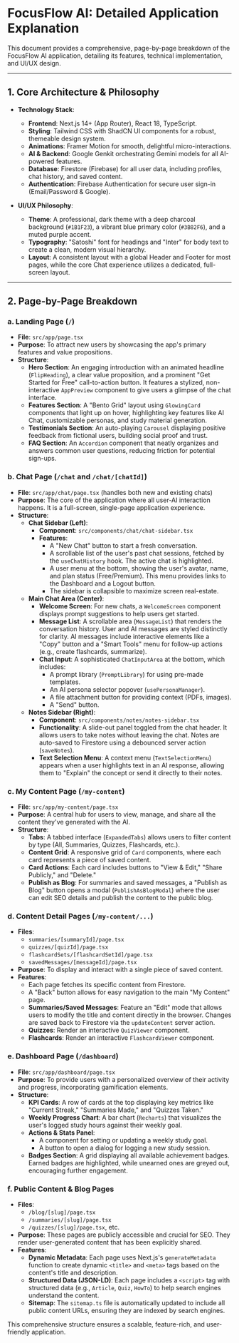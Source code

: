 
# FocusFlow AI: Detailed Application Explanation

This document provides a comprehensive, page-by-page breakdown of the FocusFlow AI application, detailing its features, technical implementation, and UI/UX design.

---

## 1. Core Architecture & Philosophy

- **Technology Stack**:
  - **Frontend**: Next.js 14+ (App Router), React 18, TypeScript.
  - **Styling**: Tailwind CSS with ShadCN UI components for a robust, themeable design system.
  - **Animations**: Framer Motion for smooth, delightful micro-interactions.
  - **AI & Backend**: Google Genkit orchestrating Gemini models for all AI-powered features.
  - **Database**: Firestore (Firebase) for all user data, including profiles, chat history, and saved content.
  - **Authentication**: Firebase Authentication for secure user sign-in (Email/Password & Google).

- **UI/UX Philosophy**:
  - **Theme**: A professional, dark theme with a deep charcoal background (`#1B1F23`), a vibrant blue primary color (`#3B82F6`), and a muted purple accent.
  - **Typography**: "Satoshi" font for headings and "Inter" for body text to create a clean, modern visual hierarchy.
  - **Layout**: A consistent layout with a global Header and Footer for most pages, while the core Chat experience utilizes a dedicated, full-screen layout.

---

## 2. Page-by-Page Breakdown

### a. Landing Page (`/`)

- **File**: `src/app/page.tsx`
- **Purpose**: To attract new users by showcasing the app's primary features and value propositions.
- **Structure**:
  - **Hero Section**: An engaging introduction with an animated headline (`FlipHeading`), a clear value proposition, and a prominent "Get Started for Free" call-to-action button. It features a stylized, non-interactive `AppPreview` component to give users a glimpse of the chat interface.
  - **Features Section**: A "Bento Grid" layout using `GlowingCard` components that light up on hover, highlighting key features like AI Chat, customizable personas, and study material generation.
  - **Testimonials Section**: An auto-playing `Carousel` displaying positive feedback from fictional users, building social proof and trust.
  - **FAQ Section**: An `Accordion` component that neatly organizes and answers common user questions, reducing friction for potential sign-ups.

### b. Chat Page (`/chat` and `/chat/[chatId]`)

- **File**: `src/app/chat/page.tsx` (handles both new and existing chats)
- **Purpose**: The core of the application where all user-AI interaction happens. It is a full-screen, single-page application experience.
- **Structure**:
  - **Chat Sidebar (Left)**:
    - **Component**: `src/components/chat/chat-sidebar.tsx`
    - **Features**:
      - A "New Chat" button to start a fresh conversation.
      - A scrollable list of the user's past chat sessions, fetched by the `useChatHistory` hook. The active chat is highlighted.
      - A user menu at the bottom, showing the user's avatar, name, and plan status (Free/Premium). This menu provides links to the Dashboard and a Logout button.
      - The sidebar is collapsible to maximize screen real-estate.
  - **Main Chat Area (Center)**:
    - **Welcome Screen**: For new chats, a `WelcomeScreen` component displays prompt suggestions to help users get started.
    - **Message List**: A scrollable area (`MessageList`) that renders the conversation history. User and AI messages are styled distinctly for clarity. AI messages include interactive elements like a "Copy" button and a "Smart Tools" menu for follow-up actions (e.g., create flashcards, summarize).
    - **Chat Input**: A sophisticated `ChatInputArea` at the bottom, which includes:
      - A prompt library (`PromptLibrary`) for using pre-made templates.
      - An AI persona selector popover (`usePersonaManager`).
      - A file attachment button for providing context (PDFs, images).
      - A "Send" button.
  - **Notes Sidebar (Right)**:
    - **Component**: `src/components/notes/notes-sidebar.tsx`
    - **Functionality**: A slide-out panel toggled from the chat header. It allows users to take notes without leaving the chat. Notes are auto-saved to Firestore using a debounced server action (`saveNotes`).
    - **Text Selection Menu**: A context menu (`TextSelectionMenu`) appears when a user highlights text in an AI response, allowing them to "Explain" the concept or send it directly to their notes.

### c. My Content Page (`/my-content`)

- **File**: `src/app/my-content/page.tsx`
- **Purpose**: A central hub for users to view, manage, and share all the content they've generated with the AI.
- **Structure**:
  - **Tabs**: A tabbed interface (`ExpandedTabs`) allows users to filter content by type (All, Summaries, Quizzes, Flashcards, etc.).
  - **Content Grid**: A responsive grid of `Card` components, where each card represents a piece of saved content.
  - **Card Actions**: Each card includes buttons to "View & Edit," "Share Publicly," and "Delete."
  - **Publish as Blog**: For summaries and saved messages, a "Publish as Blog" button opens a modal (`PublishAsBlogModal`) where the user can edit SEO details and publish the content to the public blog.

### d. Content Detail Pages (`/my-content/...`)

- **Files**:
  - `summaries/[summaryId]/page.tsx`
  - `quizzes/[quizId]/page.tsx`
  - `flashcardSets/[flashcardSetId]/page.tsx`
  - `savedMessages/[messageId]/page.tsx`
- **Purpose**: To display and interact with a single piece of saved content.
- **Features**:
  - Each page fetches its specific content from Firestore.
  - A "Back" button allows for easy navigation to the main "My Content" page.
  - **Summaries/Saved Messages**: Feature an "Edit" mode that allows users to modify the title and content directly in the browser. Changes are saved back to Firestore via the `updateContent` server action.
  - **Quizzes**: Render an interactive `QuizViewer` component.
  - **Flashcards**: Render an interactive `FlashcardViewer` component.

### e. Dashboard Page (`/dashboard`)

- **File**: `src/app/dashboard/page.tsx`
- **Purpose**: To provide users with a personalized overview of their activity and progress, incorporating gamification elements.
- **Structure**:
  - **KPI Cards**: A row of cards at the top displaying key metrics like "Current Streak," "Summaries Made," and "Quizzes Taken."
  - **Weekly Progress Chart**: A bar chart (`Recharts`) that visualizes the user's logged study hours against their weekly goal.
  - **Actions & Stats Panel**:
    - A component for setting or updating a weekly study goal.
    - A button to open a dialog for logging a new study session.
  - **Badges Section**: A grid displaying all available achievement badges. Earned badges are highlighted, while unearned ones are greyed out, encouraging further engagement.

### f. Public Content & Blog Pages

- **Files**:
  - `/blog/[slug]/page.tsx`
  - `/summaries/[slug]/page.tsx`
  - `/quizzes/[slug]/page.tsx`, etc.
- **Purpose**: These pages are publicly accessible and crucial for SEO. They render user-generated content that has been explicitly shared.
- **Features**:
  - **Dynamic Metadata**: Each page uses Next.js's `generateMetadata` function to create dynamic `<title>` and `<meta>` tags based on the content's title and description.
  - **Structured Data (JSON-LD)**: Each page includes a `<script>` tag with structured data (e.g., `Article`, `Quiz`, `HowTo`) to help search engines understand the content.
  - **Sitemap**: The `sitemap.ts` file is automatically updated to include all public content URLs, ensuring they are indexed by search engines.

This comprehensive structure ensures a scalable, feature-rich, and user-friendly application.
